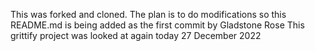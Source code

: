 This was forked and cloned. The plan is to do modifications so this README.md is being added as the first commit by Gladstone Rose
This grittify project was looked at again today 27 December 2022
